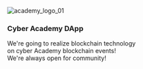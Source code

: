 
![academy_logo_01](https://user-images.githubusercontent.com/38258624/43077270-b28cdf42-8e8f-11e8-8aa1-1312df23d458.png)
### Cyber Academy DApp
We're going to realize blockchain technology
<br>on cyber Academy blockchain events!
<br>We're always open for community!
